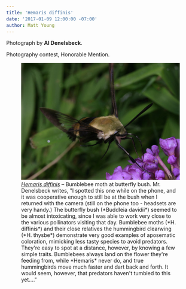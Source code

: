 ```yaml
---
title: 'Hemaris diffinis'
date: '2017-01-09 12:00:00 -07:00'
author: Matt Young
---
```

Photograph by **Al Denelsbeck**.

Photography contest, Honorable Mention.

<figure>
<img src="/uploads/2017/Denelsbeck.Hemaris_diffinis.jpg" alt="Pentatomidae" />
<figcaption>
<a href="https://en.wikipedia.org/wiki/Hemaris_diffinis"><i>Hemaris diffinis</i></a> – Bumblebee moth at butterfly bush. Mr. Denelsbeck writes, "I spotted this one while on the phone, and it was cooperative enough to still be at the bush when I returned with the camera (still on the phone too - headsets are very handy.) The butterfly bush (*Buddleia davidii*) seemed to be almost intoxicating, since I was able to work very close to the various pollinators visiting that day. Bumblebee moths (*H. diffinis*) and their close relatives the hummingbird clearwing (*H. thysbe*) demonstrate very good examples of aposematic coloration, mimicking less tasty species to avoid predators. They're easy to spot at a distance, however, by knowing a few simple traits. Bumblebees always land on the flower they're feeding from, while *Hemaris* never do, and true hummingbirds move much faster and dart back and forth. It would seem, however, that predators haven't tumbled to this yet...."
</figcaption>
</figure>

